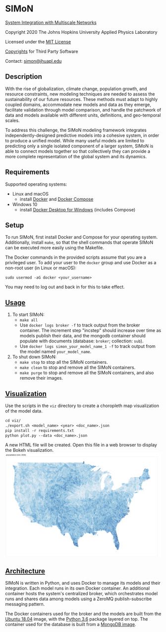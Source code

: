 # SIMoN

[System Integration with Multiscale Networks](SIMoN.pdf)

Copyright 2020 The Johns Hopkins University Applied Physics Laboratory

Licensed under the [MIT License](LICENSE.md)

[Copyrights](Third&#32;Party&#32;Copyrights.pdf) for Third Party Software

Contact: simon@jhuapl.edu

## Description

With the rise of globalization, climate change, population growth, and resource constraints, new modeling techniques are needed to assess the sustainability of our future resources. These methods must adapt to highly coupled domains, accommodate new models and data as they emerge, facilitate validation through model comparison, and handle the patchwork of data and models available with different units, definitions, and geo-temporal scales.

To address this challenge, the SIMoN modeling framework integrates independently-designed predictive models into a cohesive system, in order to produce a unified model. While many useful models are limited to predicting only a single isolated component of a larger system, SIMoN is able to connect models together so that collectively they can provide a more complete representation of the global system and its dynamics.

## Requirements

Supported operating systems:
 - Linux and macOS
   - install [Docker](https://docs.docker.com/install/) and [Docker Compose](https://docs.docker.com/compose/install/)
 - Windows 10
   - install [Docker Desktop for Windows](https://hub.docker.com/editions/community/docker-ce-desktop-windows/) (includes Compose)

## Setup

To run SIMoN, first install Docker and Compose for your operating system. Additionally, install `make`, so that the shell commands that operate SIMoN can be executed more easily using the Makefile.

The Docker commands in the provided scripts assume that you are a privileged user. To add your user to the `docker` group and use Docker as a non-root user (in Linux or macOS):
```
sudo usermod -aG docker <your_username>
```
You may need to log out and back in for this to take effect.

## [Usage](models/README.md)

1. To start SIMoN:
    * `make all`
    * Use `docker logs broker -f` to track output from the broker container. The increment step "incstep" should increase over time as models publish their data, and the mongodb container should populate with documents (database: `broker`; collection: `sub`).
    * Use `docker logs simon_your_model_name_1 -f` to track output from the model named `your_model_name`.
2.  To shut down SIMoN:
    * `make stop` to stop all the SIMoN containers.
    * `make clean` to stop and remove all the SIMoN containers.
    * `make purge` to stop and remove all the SIMoN containers, and also remove their images.

## [Visualization](viz/README.md)

Use the scripts in the `viz` directory to create a choropleth map visualization of the model data.
```
cd viz/
./export.sh <model_name> <year> <doc_name>.json
pip install -r requirements.txt
python plot.py --data <doc_name>.json
```
A new HTML file will be created. Open this file in a web browser to display the Bokeh visualization.
![precipitation](viz/demo/2035_precipitation.png)

## [Architecture](broker/README.md)

SIMoN is written in Python, and uses Docker to manage its models and their integration. Each model runs in its own Docker container. An additional container hosts the system's centralized broker, which orchestrates model runs and shares data among models using a ZeroMQ publish-subscribe messaging pattern.

The Docker containers used for the broker and the models are built from the [Ubuntu 18.04](https://hub.docker.com/_/ubuntu/) image, with the [Python 3.6](https://packages.ubuntu.com/bionic-updates/python3-dev) package layered on top. The container used for the database is built from a [MongoDB image](https://hub.docker.com/_/mongo/).
